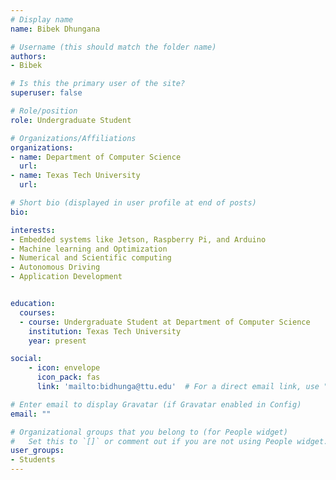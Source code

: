 ```yaml
---
# Display name
name: Bibek Dhungana

# Username (this should match the folder name)
authors:
- Bibek

# Is this the primary user of the site?
superuser: false

# Role/position
role: Undergraduate Student

# Organizations/Affiliations
organizations:
- name: Department of Computer Science
  url:
- name: Texas Tech University
  url:

# Short bio (displayed in user profile at end of posts)
bio:

interests:
- Embedded systems like Jetson, Raspberry Pi, and Arduino
- Machine learning and Optimization
- Numerical and Scientific computing
- Autonomous Driving
- Application Development


education:
  courses:
  - course: Undergraduate Student at Department of Computer Science
    institution: Texas Tech University
    year: present

social:
    - icon: envelope
      icon_pack: fas
      link: 'mailto:bidhunga@ttu.edu'  # For a direct email link, use "mailto:test@example.org".

# Enter email to display Gravatar (if Gravatar enabled in Config)
email: ""

# Organizational groups that you belong to (for People widget)
#   Set this to `[]` or comment out if you are not using People widget.  
user_groups:
- Students
---
```

